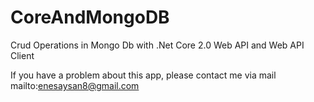 # CoreAndMongoDB
Crud Operations in Mongo Db with .Net Core 2.0 Web API and Web API Client

If you have a problem about this app, please contact me via mail mailto:enesaysan8@gmail.com
